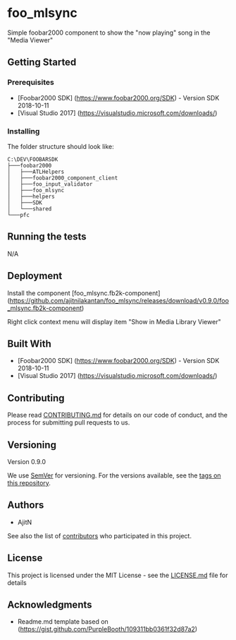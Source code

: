 # foo_mlsync

Simple foobar2000 component to show the "now playing" song in the "Media Viewer"

## Getting Started


### Prerequisites

* [Foobar2000 SDK] (https://www.foobar2000.org/SDK) - Version SDK 2018-10-11
* [Visual Studio 2017]  (https://visualstudio.microsoft.com/downloads/)

### Installing


The folder structure should look like:

    C:\DEV\FOOBARSDK  
    ├───foobar2000  
    │   ├───ATLHelpers  
    │   ├───foobar2000_component_client  
    │   ├───foo_input_validator  
    │   ├───foo_mlsync  
    │   ├───helpers  
    │   ├───SDK  
    │   └───shared  
    └───pfc  

## Running the tests

N/A

## Deployment

Install the component [foo_mlsync.fb2k-component] (https://github.com/ajitnilakantan/foo_mlsync/releases/download/v0.9.0/foo_mlsync.fb2k-component)

Right click context menu will display item "Show in Media Library Viewer"

## Built With

* [Foobar2000 SDK] (https://www.foobar2000.org/SDK) - Version SDK 2018-10-11
* [Visual Studio 2017]  (https://visualstudio.microsoft.com/downloads/)

## Contributing

Please read [CONTRIBUTING.md](https://gist.github.com/PurpleBooth/b24679402957c63ec426) for details on our code of conduct, and the process for submitting pull requests to us.

## Versioning

Version 0.9.0

We use [SemVer](http://semver.org/) for versioning. For the versions available, see the [tags on this repository](https://github.com/your/project/tags).


## Authors

* AjitN

See also the list of [contributors](https://github.com/your/project/contributors) who participated in this project.

## License

This project is licensed under the MIT License - see the [LICENSE.md](LICENSE.md) file for details

## Acknowledgments

* Readme.md template based on (https://gist.github.com/PurpleBooth/109311bb0361f32d87a2)

